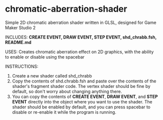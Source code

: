 # chromatic-aberration-shader
Simple 2D chromatic aberration shader written in GLSL, designed for Game Maker Studio 2

INCLUDES:
**CREATE EVENT, DRAW EVENT, STEP EVENT, shd_chrabb.fsh, README.md**

USES:
Creates chromatic aberration effect on 2D graphics, with the ability to enable or disable using the spacebar

INSTRUCTIONS:

1. Create a new shader called shd_chrabb
2. Copy the contents of shd.chrabb.fsh and paste over the contents of the shader's fragment shader code. The vertex shader should be fine by default, so don't worry about changing anything there.
3. You can copy the contents of **CREATE EVENT**, **DRAW EVENT**, and **STEP EVENT** directly into the object where you want to use the shader. The shader should be enabled by default, and you can press spacebar to disable or re-enable it while the program is running.
